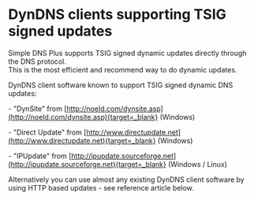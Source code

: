 ﻿---
category: 4
frontpage: false
comments: true
refs: 80,35,127,125,173
created-utc: 2019-01-01
modified-utc: 2019-01-01
---
# DynDNS clients supporting TSIG signed updates

Simple DNS Plus supports TSIG signed dynamic updates directly through the DNS protocol.  
This is the most efficient and recommend way to do dynamic updates.

DynDNS client software known to support TSIG signed dynamic DNS updates:

\- "DynSite" from [http://noeld.com/dynsite.asp](http://noeld.com/dynsite.asp){target=_blank} (Windows)

\- "Direct Update" from [http://www.directupdate.net](http://www.directupdate.net){target=_blank} (Windows)

\- "IPUpdate" from [http://ipupdate.sourceforge.net](http://ipupdate.sourceforge.net){target=_blank} (Windows / Linux)

Alternatively you can use almost any existing DynDNS client software by using HTTP based updates - see reference article below.

